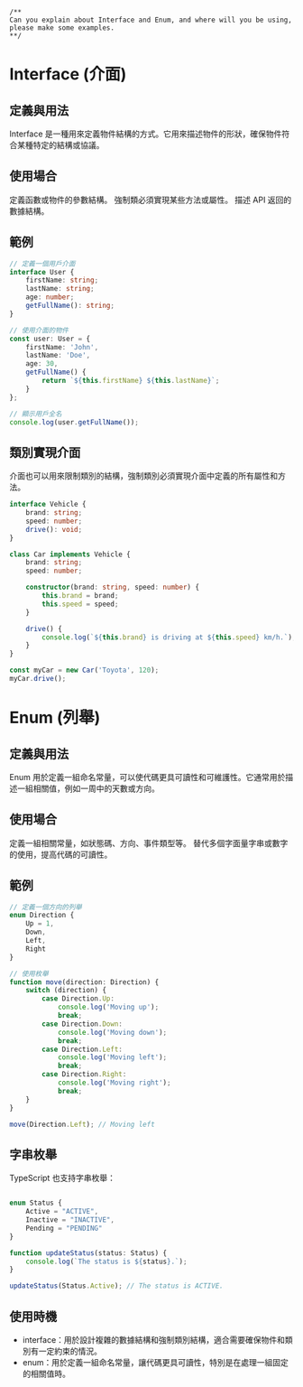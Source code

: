 ```
/**
Can you explain about Interface and Enum, and where will you be using,
please make some examples.
**/
```

# Interface (介面)
## 定義與用法
Interface 是一種用來定義物件結構的方式。它用來描述物件的形狀，確保物件符合某種特定的結構或協議。

## 使用場合
定義函數或物件的參數結構。
強制類必須實現某些方法或屬性。
描述 API 返回的數據結構。

## 範例
```typescript
// 定義一個用戶介面
interface User {
    firstName: string;
    lastName: string;
    age: number;
    getFullName(): string;
}

// 使用介面的物件
const user: User = {
    firstName: 'John',
    lastName: 'Doe',
    age: 30,
    getFullName() {
        return `${this.firstName} ${this.lastName}`;
    }
};

// 顯示用戶全名
console.log(user.getFullName());
```

## 類別實現介面
介面也可以用來限制類別的結構，強制類別必須實現介面中定義的所有屬性和方法。

```typescript
interface Vehicle {
    brand: string;
    speed: number;
    drive(): void;
}

class Car implements Vehicle {
    brand: string;
    speed: number;

    constructor(brand: string, speed: number) {
        this.brand = brand;
        this.speed = speed;
    }

    drive() {
        console.log(`${this.brand} is driving at ${this.speed} km/h.`);
    }
}

const myCar = new Car('Toyota', 120);
myCar.drive();
```

# Enum (列舉)
## 定義與用法
Enum 用於定義一組命名常量，可以使代碼更具可讀性和可維護性。它通常用於描述一組相關值，例如一周中的天數或方向。

## 使用場合
定義一組相關常量，如狀態碼、方向、事件類型等。
替代多個字面量字串或數字的使用，提高代碼的可讀性。

## 範例
```typescript
// 定義一個方向的列舉
enum Direction {
    Up = 1,
    Down,
    Left,
    Right
}

// 使用枚舉
function move(direction: Direction) {
    switch (direction) {
        case Direction.Up:
            console.log('Moving up');
            break;
        case Direction.Down:
            console.log('Moving down');
            break;
        case Direction.Left:
            console.log('Moving left');
            break;
        case Direction.Right:
            console.log('Moving right');
            break;
    }
}

move(Direction.Left); // Moving left
```

## 字串枚舉
TypeScript 也支持字串枚舉：

```typescript

enum Status {
    Active = "ACTIVE",
    Inactive = "INACTIVE",
    Pending = "PENDING"
}

function updateStatus(status: Status) {
    console.log(`The status is ${status}.`);
}

updateStatus(Status.Active); // The status is ACTIVE.
```
## 使用時機
* interface：用於設計複雜的數據結構和強制類別結構，適合需要確保物件和類別有一定約束的情況。
* enum：用於定義一組命名常量，讓代碼更具可讀性，特別是在處理一組固定的相關值時。